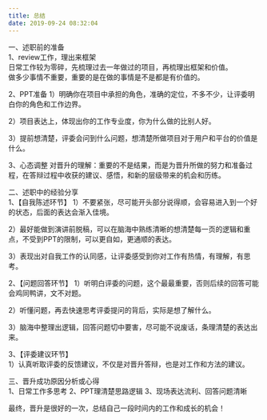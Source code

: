 ```yaml
---
title: 总结
date: 2019-09-24 08:32:04
---
```


一、述职前的准备       
1、review工作，理出来框架   
日常工作较为零碎，先梳理过去一年做过的项目，再梳理出框架和价值。   
做多少事情不重要，重要的是在做的事情是不是都是有价值的。

2、PPT准备
1）明确你在项目中承担的角色，准确的定位，不多不少，让评委明白你的角色和工作边界。

2）项目表达上，体现出你的工作专业度，你为什么做的比别人好。

3）提前想清楚，评委会问到什么问题，想清楚所做项目对于用户和平台的价值是什么。

3、心态调整
对晋升的理解：重要的不是结果，而是为晋升所做的努力和准备过程，在答辩过程中收获的建议、感悟，和新的层级带来的机会和历练。

二、述职中的经验分享   
1、【自我陈述环节】
1）不要紧张，尽可能开头部分说得顺，会容易进入到一个好的状态，后面的表达会渐入佳境。

2）最好能做到演讲前脱稿，可以在脑海中熟练清晰的想清楚每一页的逻辑和重点，不受到PPT的限制，可以更自如，更通顺的表达。

3）表现出对自我工作的认同感，让评委感受到你对工作有热情，有理解，有思考。

2、【问题回答环节】
1）听明白评委的问题，这个最最重要，否则后续的回答可能会鸡同鸭讲，文不对题。

2）听懂问题，再去快速思考评委提问的背后，实际是想了解什么。

3）脑海中整理出逻辑，回答问题切中要害，尽可能不说废话，条理清楚的表达出来。

3、【评委建议环节】     
1）认真听取评委的反馈建议，不仅是对晋升答辩，也是对工作和方法的建议。   

三、晋升成功原因分析或心得    
1、日常工作多思考
2、PPT理清楚思路逻辑
3、现场表达流利、回答问题清晰

最终，晋升是很好的一次，总结自己一段时间内的工作和成长的机会！

